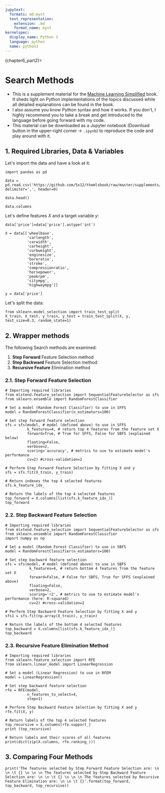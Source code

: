 ```yaml
---
jupytext:
  formats: md:myst
  text_representation:
    extension: .md
    format_name: myst
kernelspec:
  display_name: Python 3
  language: python
  name: python3
---
```


(chapter6_part2)=

# Search Methods

- This is a supplement material for the [Machine Learning Simplified](https://themlsbook.com) book. It sheds light on Python implementations of the topics discussed while all detailed explanations can be found in the book. 
- I also assume you know Python syntax and how it works. If you don't, I highly recommend you to take a break and get introduced to the language before going forward with my code. 
- This material can be downloaded as a Jupyter notebook (Download button in the upper-right corner -> `.ipynb`) to reproduce the code and play around with it. 


## 1. Required Libraries, Data & Variables

Let's import the data and have a look at it:


```{code-cell} ipython3
import pandas as pd

data = pd.read_csv('https://github.com/5x12/themlsbook/raw/master/supplements/data/car_price.csv', delimiter=',', header=0)
```


```{code-cell} ipython3
data.head()
```


```{code-cell} ipython3
data.columns
```

Let's define features $X$ and a target variable $y$:


```{code-cell} ipython3
data['price']=data['price'].astype('int')

X = data[['wheelbase', 
          'carlength', 
          'carwidth', 
          'carheight', 
          'curbweight', 
          'enginesize', 
          'boreratio', 
          'stroke',
          'compressionratio', 
          'horsepower', 
          'peakrpm', 
          'citympg', 
          'highwaympg']]

y = data['price']

```

Let's split the data:


```{code-cell} ipython3
from sklearn.model_selection import train_test_split
X_train, X_test, y_train, y_test = train_test_split(X, y, test_size=0.3, random_state=1)
```

## 2. Wrapper methods

The following Search methods are examined:

   1. **Step Forward** Feature Selection method
   2. **Step Backward** Feature Selection method
   3. **Recursive Feature** Elimination method

### 2.1. Step Forward Feature Selection


```{code-cell} ipython3
# Importing required libraries
from mlxtend.feature_selection import SequentialFeatureSelector as sfs
from sklearn.ensemble import RandomForestClassifier
```


```{code-cell} ipython3
# Set a model (Random Forest Classifier) to use in SFFS
model = RandomForestClassifier(n_estimators=100)

# Set step forward feature selection
sfs = sfs(model, # model (defined above) to use in SFFS
          k_features=4, # return top 4 features from the feature set X
          forward=True, # True for SFFS, False for SBFS (explained below)
          floating=False,
          verbose=2,
          scoring='accuracy', # metrics to use to estimate model's performance
          cv=2) #cross-validation=2

# Perform Step Forward Feature Selection by fitting X and y
sfs = sfs.fit(X_train, y_train)
```


```{code-cell} ipython3
# Return indexes the top 4 selected features
sfs.k_feature_idx_
```


```{code-cell} ipython3
# Return the labels of the top 4 selected features
top_forward = X.columns[list(sfs.k_feature_idx_)]
top_forward
```

### 2.2. Step Backward Feature Selection


```{code-cell} ipython3
# Importing required libraries
from mlxtend.feature_selection import SequentialFeatureSelector as sfs
from sklearn.ensemble import RandomForestClassifier
import numpy as np
```


```{code-cell} ipython3
# Set a model (Random Forest Classifier) to use in SBFS
model = RandomForestClassifier(n_estimators=100)

# Set step backward feature selection
sfs = sfs(model, # model (defined above) to use in SBFS
           k_features=4, # return bottom 4 features from the feature set X
           forward=False, # False for SBFS, True for SFFS (explained above)
           floating=False, 
           verbose=2,
           scoring='r2', # metrics to use to estimate model's performance (here: R-squared)
           cv=2) #cross-validation=2

# Perform Step Backward Feature Selection by fitting X and y
sfs1 = sfs.fit(np.array(X_train), y_train)
```


```{code-cell} ipython3
# Return the labels of the bottom 4 selected features
top_backward = X.columns[list(sfs.k_feature_idx_)]
top_backward
```

### 2.3. Recursive Feature Elimination Method


```{code-cell} ipython3
# Importing required libraries
from sklearn.feature_selection import RFE
from sklearn.linear_model import LinearRegression
```


```{code-cell} ipython3
# Set a model (Linear Regression) to use in RFEM
model = LinearRegression()

# Set step backward feature selection
rfe = RFE(model, 
          n_features_to_select=4, 
          step=1)

# Perform Step Backward Feature Selection by fitting X and y
rfe.fit(X, y)
```


```{code-cell} ipython3
# Return labels of the top 4 selected features
top_recursive = X.columns[rfe.support_]
print (top_recursive)
```


```{code-cell} ipython3
# Return labels and their scores of all features
print(dict(zip(X.columns, rfe.ranking_)))
```

## 3. Comparing Four Methods


```{code-cell} ipython3
print('The features selected by Step Forward Feature Selection are: \n \n \t {} \n \n \n The features selected by Step Backward Feature Selection are: \n \n \t {} \n \n \n The features selected by Recursive Feature Elimination are: \n \n \t {}'.format(top_forward, top_backward, top_recursive))


```


```{code-cell} ipython3

```
